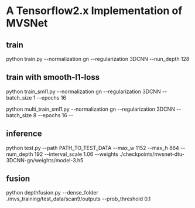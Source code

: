 # A Tensorflow2.x Implementation of MVSNet

## train
python train.py --normalization gn --regularization 3DCNN --nun_depth 128

## train with smooth-l1-loss
python train_sml1.py --normalization gn --regularization 3DCNN --batch_size 1 --epochs 16

python multi_train_sml1.py --normalization gn --regularization 3DCNN --batch_size 8 --epochs 16 --

## inference
python test.py --path PATH_TO_TEST_DATA --max_w 1152 --max_h 864 --num_depth 192 --interval_scale 1.06 --weights ./checkpoints/mvsnet-dtu-3DCNN-gn/weights/model-3.h5	

## fusion
python depthfusion.py --dense_folder ./mvs_training/test_data/scan9/outputs --prob_threshold 0.1

